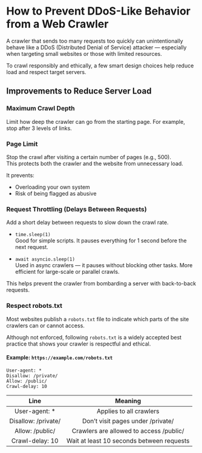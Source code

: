 # How to Prevent DDoS-Like Behavior from a Web Crawler

A crawler that sends too many requests too quickly can unintentionally behave like a DDoS (Distributed Denial of Service) attacker — especially when targeting small websites or those with limited resources.

To crawl responsibly and ethically, a few smart design choices help reduce load and respect target servers.

##  Improvements to Reduce Server Load

### Maximum Crawl Depth
Limit how deep the crawler can go from the starting page. For example, stop after 3 levels of links.

### Page Limit

Stop the crawl after visiting a certain number of pages (e.g., 500).  
This protects both the crawler and the website from unnecessary load.

It prevents:
- Overloading your own system
- Risk of being flagged as abusive

### Request Throttling (Delays Between Requests)

Add a short delay between requests to slow down the crawl rate.

- `time.sleep(1)`  
  Good for simple scripts. It pauses everything for 1 second before the next request.

- `await asyncio.sleep(1)`  
  Used in async crawlers — it pauses without blocking other tasks. More efficient for large-scale or parallel crawls.

This helps prevent the crawler from bombarding a server with back-to-back requests.

### Respect robots.txt

Most websites publish a `robots.txt` file to indicate which parts of the site crawlers can or cannot access.

Although not enforced, following `robots.txt` is a widely accepted best practice that shows your crawler is respectful and ethical.

#### Example: `https://example.com/robots.txt`
```
User-agent: *
Disallow: /private/
Allow: /public/
Crawl-delay: 10
```


|             Line             |                  Meaning                  | 
|:----------------------------:|:-----------------------------------------:|
|        User-agent: *         |          Applies to all crawlers          |
|     Disallow: /private/      |     Don’t visit pages under /private/     | 
|     Allow: /public/          |  Crawlers are allowed to access /public/  | 
|       Crawl-delay: 10        | Wait at least 10 seconds between requests | 


